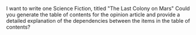 I want to write one Science Fiction, titled "The Last Colony on Mars" Could you generate the table of contents for the opinion article and provide a detailed explanation of the dependencies between the items in the table of contents?